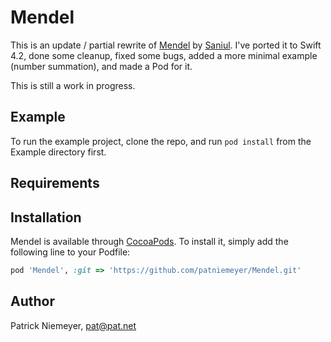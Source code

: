 # Mendel

This is an update / partial rewrite of [Mendel](https://github.com/saniul/Mendel) by [Saniul](https://github.com/saniul).  I've ported it to Swift 4.2, done some cleanup, fixed some bugs, added a more minimal example (number summation), and made a Pod for it.

This is still a work in progress.

## Example

To run the example project, clone the repo, and run `pod install` from the Example directory first.

## Requirements

## Installation

Mendel is available through [CocoaPods](https://cocoapods.org). To install
it, simply add the following line to your Podfile:

```ruby
pod 'Mendel', :git => 'https://github.com/patniemeyer/Mendel.git'
```

## Author

Patrick Niemeyer, pat@pat.net


